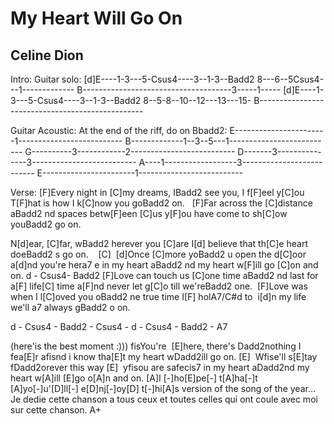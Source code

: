 # My Heart Will Go On
## Celine Dion


Intro:
Guitar solo:
[d]E----1-3---5-Csus4----3--1-3--Badd2 8---6--5Csus4---1-------------
B-------------------------------------3-----1-----
[d]E----1-3---5-Csus4----3--1-3--Badd2 8--5-8--10--12---13---15-
B-------------------------------------------------

Guitar Acoustic: At the end of the riff, do on Bbadd2:
E-----------------------1--------------------------
B-------------1--3--5---1--------------------------
G----------3------------2--------------------------
D-------3---------------3--------------------------
A----1------------------3--------------------------
E-----------------------1--------------------------

Verse:
[F]Every night in [C]my dreams,
IBadd2  see you, I f[F]eel y[C]ou
T[F]hat is how I k[C]now you goBadd2  on.  
[F]Far across the [C]distance
aBadd2 nd spaces betw[F]een [C]us
y[F]ou have come to sh[C]ow youBadd2  go on.

N[d]ear, [C]far, wBadd2 herever you [C]are
I[d] believe that th[C]e heart doeBadd2 s go on.    [C] 
[d]Once [C]more yoBadd2 u open the d[C]oor
a[d]nd you're hera7 e in my heart
aBadd2 nd my heart w[F]ill go [C]on and on.
d  - Csus4- Badd2 
[F]Love can touch us [C]one time
aBadd2 nd last for a[F] life[C] time
a[F]nd never let g[C]o till we'reBadd2  one. 
[F]Love was when I l[C]oved you
oBadd2 ne true time I[F] holA7/C#d to 
i[d]n my life we'll a7 always gBadd2 o on. 

d  - Csus4 - Badd2  - Csus4 - d  - Csus4 - Badd2  - A7

(here'is the best moment :)))
fisYou're  [E]here, there's Dadd2nothing I fea[E]r
afisnd i know tha[E]t my heart wDadd2ill go on. [E] 
Wfise'll s[E]tay fDadd2orever this way [E] 
yfisou are safecis7 in my heart
aDadd2nd my heart w[A]ill [E]go o[A]n and on.
[A]I [-]ho[E]pe[-] t[A]ha[-]t [A]yo[-]u'[D]ll[-] e[D]nj[-]oy[D] t[-]hi[A]s version of the song of the year...
Je dedie cette chanson a tous ceux et toutes celles qui ont coule avec
moi sur cette chanson.
A+





